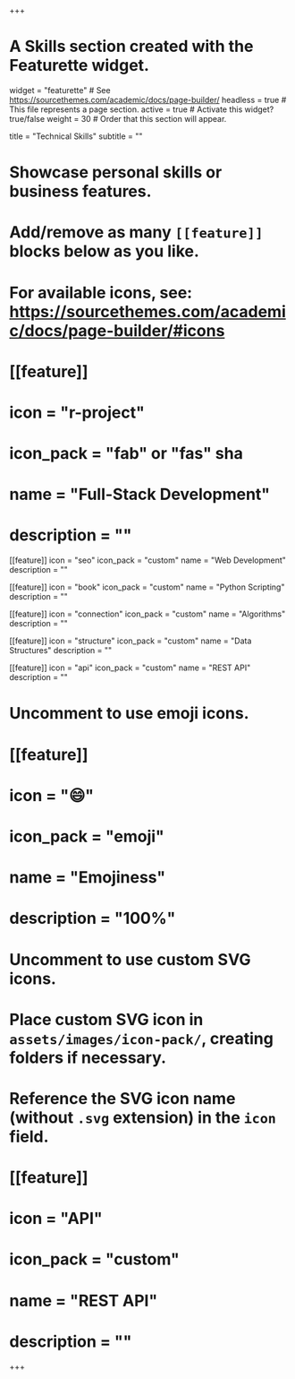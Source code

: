 +++
# A Skills section created with the Featurette widget.
widget = "featurette"  # See https://sourcethemes.com/academic/docs/page-builder/
headless = true  # This file represents a page section.
active = true  # Activate this widget? true/false
weight = 30  # Order that this section will appear.

title = "Technical Skills"
subtitle = ""

# Showcase personal skills or business features.
# 
# Add/remove as many `[[feature]]` blocks below as you like.
# 
# For available icons, see: https://sourcethemes.com/academic/docs/page-builder/#icons


# [[feature]]
 # icon = "r-project"
 # icon_pack = "fab" or "fas" sha
 # name = "Full-Stack Development"
 # description = ""

[[feature]]
  icon = "seo"
  icon_pack = "custom"
  name = "Web Development"
  description = ""
  
[[feature]]
  icon = "book"
  icon_pack = "custom"
  name = "Python Scripting"
  description = ""  
  
[[feature]]
  icon = "connection"
  icon_pack = "custom"
  name = "Algorithms"
  description = ""
  
 [[feature]]
 icon = "structure"
 icon_pack = "custom"
 name = "Data Structures"
 description = ""

[[feature]]
  icon = "api"
  icon_pack = "custom"
  name = "REST API"
  description = ""
  

# Uncomment to use emoji icons.
# [[feature]]
#  icon = ":smile:"
#  icon_pack = "emoji"
#  name = "Emojiness"
#  description = "100%"  

# Uncomment to use custom SVG icons.
# Place custom SVG icon in `assets/images/icon-pack/`, creating folders if necessary.
# Reference the SVG icon name (without `.svg` extension) in the `icon` field.

# [[feature]]
#  icon = "API"
#  icon_pack = "custom"
#  name = "REST API"
#  description = ""
  
+++
